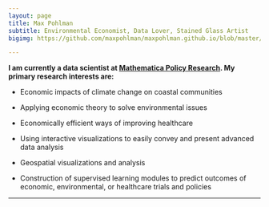 ```yaml
---
layout: page
title: Max Pohlman
subtitle: Environmental Economist, Data Lover, Stained Glass Artist
bigimg: https://github.com/maxpohlman/maxpohlman.github.io/blob/master/img/stainedglass/waterlily.JPG?raw=true

---
```


**I am currently a data scientist at [Mathematica Policy Research](https://www.mathematica-mpr.com/).
 My primary research interests are:**

* Economic impacts of climate change on coastal communities

* Applying economic theory to solve environmental issues

* Economically efficient ways of improving healthcare

* Using interactive visualizations to easily convey and present advanced data analysis

* Geospatial visualizations and analysis

* Construction of supervised learning modules to predict outcomes of economic, environmental, or healthcare trials and policies

----
